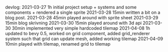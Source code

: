 devlog:
2021-03-27  1h  initial project setup + systems and some components + rendered a single sprite
2021-03-28  15min written a bit on a blog post.
2021-03-28  45min played around with sprite sheet
2021-03-29  15min blog skrivning
2021-03-30  15min played around with 3d api
2021-03-30  30min implemented very simple hardcoded tilemap
2021-04-08  1h updated to bevy 0.5, worked on grid component, added grid_renderer system such that grid can update mesh, added working tilemap
2021-04-09  10min played with tilemap, renamed grid to tilemap
